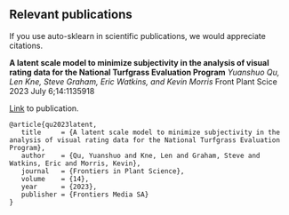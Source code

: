## Relevant publications

If you use auto-sklearn in scientific publications, we would appreciate citations.

**A latent scale model to minimize subjectivity in the analysis of visual rating data for the National Turfgrass Evaluation Program**
*Yuanshuo Qu, Len Kne, Steve Graham, Eric Watkins, and Kevin Morris*
Front Plant Scice 2023 July 6;14:1135918

[Link](https://www.frontiersin.org/articles/10.3389/fpls.2023.1135918/full) to publication.
```
@article{qu2023latent,
   title     = {A latent scale model to minimize subjectivity in the analysis of visual rating data for the National Turfgrass Evaluation Program},
   author    = {Qu, Yuanshuo and Kne, Len and Graham, Steve and Watkins, Eric and Morris, Kevin},
   journal   = {Frontiers in Plant Science},
   volume    = {14},
   year      = {2023},
   publisher = {Frontiers Media SA}
}
```
